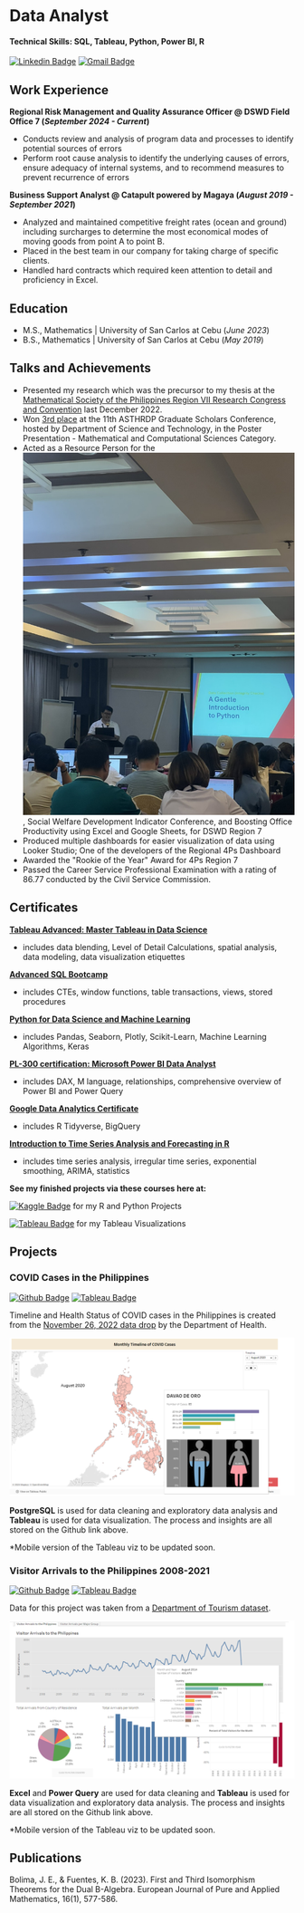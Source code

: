 # Data Analyst 
#### Technical Skills: SQL, Tableau, Python, Power BI, R

[![Linkedin Badge](https://img.shields.io/badge/LinkedIn-blue?style=flat&logo=Linkedin&logoColor=white)](https://www.linkedin.com/in/jethro-elijah-bolima/)
[![Gmail Badge](https://img.shields.io/badge/jetbolima@gmail.com-red?style=flat&logo=gmail&logoColor=white)](mailto:jetbolima@gmail.com)

## Work Experience
**Regional Risk Management and Quality Assurance Officer @ DSWD Field Office 7 (_September 2024 - Current_)**
- Conducts review and analysis of program data and processes to identify potential sources of errors
-	Perform root cause analysis to identify the underlying causes of errors, ensure adequacy of internal systems, and to recommend measures to prevent recurrence of errors

**Business Support Analyst @ Catapult powered by Magaya (_August 2019 - September 2021_)**
- Analyzed and maintained competitive freight rates (ocean and ground) including surcharges to determine the most economical modes of moving goods from point A to point B.
- Placed in the best team in our company for taking charge of specific clients.
- Handled hard contracts which required keen attention to detail and proficiency in Excel.

## Education
- M.S., Mathematics | University of San Carlos at Cebu (_June 2023_)
- B.S., Mathematics | University of San Carlos at Cebu (_May 2019_)

## Talks and Achievements
- Presented my research which was the precursor to my thesis at the [Mathematical Society of the Philippines Region VII Research Congress and Convention](https://www.mathsociety.ph/index.php?option=com_content&view=article&id=47&Itemid=170) last December 2022.  
- Won [3rd place](https://uplb.edu.ph/all-news/uplb-hosts-graduate-scholars-conference-for-st-hrd-program/) at the 11th ASTHRDP Graduate Scholars Conference, hosted by Department of Science and Technology, in the Poster Presentation - Mathematical and Computational Sciences Category.
- Acted as a Resource Person for the ![Roll-Out Training for Data Quality Assurance using Python](/assets/img/Data_Quality_Python_Pic.jpg), Social Welfare Development Indicator Conference, and Boosting Office Productivity using Excel and Google Sheets, for DSWD Region 7
- Produced multiple dashboards for easier visualization of data using Looker Studio; One of the developers of the Regional 4Ps Dashboard
- Awarded the "Rookie of the Year" Award for 4Ps Region 7
- Passed the Career Service Professional Examination with a rating of 86.77 conducted by the Civil Service Commission.

## Certificates
**[Tableau Advanced: Master Tableau in Data Science](https://www.udemy.com/certificate/UC-624581a5-87d9-4bd2-b645-65d643b3204f/)**
- includes data blending, Level of Detail Calculations, spatial analysis, data modeling, data visualization etiquettes

**[Advanced SQL Bootcamp](https://udemy.com/certificate/UC-3270883f-dbeb-48b1-bf46-9765a077fa3a/)**
- includes CTEs, window functions, table transactions, views, stored procedures

**[Python for Data Science and Machine Learning](https://www.udemy.com/certificate/UC-364c0b94-5501-42fd-b9f5-efc8240245d0/)**
- includes Pandas, Seaborn, Plotly, Scikit-Learn, Machine Learning Algorithms, Keras

**[PL-300 certification: Microsoft Power BI Data Analyst](https://www.udemy.com/certificate/UC-42e5c588-978f-4b40-b243-bdb94ca75efa/)**
- includes DAX, M language, relationships, comprehensive overview of Power BI and Power Query

**[Google Data Analytics Certificate](https://www.credly.com/badges/954a80b6-9df6-43d3-b957-bd3697a775c4/)**
- includes R Tidyverse, BigQuery

**[Introduction to Time Series Analysis and Forecasting in R](https://www.udemy.com/certificate/UC-2d289412-abc9-4b94-b62a-f4b266d17975/)**
- includes time series analysis, irregular time series, exponential smoothing, ARIMA, statistics

**See my finished projects via these courses here at:**

[![Kaggle Badge](https://img.shields.io/badge/Kaggle-grey?style=for-the-badge&logo=kaggle&logoColor=blue)](https://www.kaggle.com/jethroelijahbolima) for my R and Python Projects

[![Tableau Badge](https://img.shields.io/badge/Tableau-yellow?style=for-the-badge&logo=tableau&logoColor=red)](https://public.tableau.com/app/profile/jethro.elijah.bolima/vizzes) for my Tableau Visualizations

## Projects
### COVID Cases in the Philippines 
[![Github Badge](
https://img.shields.io/badge/Github-black?style=for-the-badge&logo=github&logoColor=white)](https://github.com/jetbolima/COVID-Cases-in-the-Philippines)
[![Tableau Badge](https://img.shields.io/badge/Tableau-yellow?style=for-the-badge&logo=tableau&logoColor=red)](https://public.tableau.com/app/profile/jethro.elijah.bolima/viz/P1_COVIDCasesinthePhilippinesDataDropfromNovember112022/MonthlyTimelineofCOVIDCases-D)

Timeline and Health Status of COVID cases in the Philippines is created from the [November 26, 2022 data drop](https://data.gov.ph/index/public/dataset/COVID-19%20DOH%20Data%20Drop%20%28November%2026,%202022%29/vuo95enr-tttu-24cu-3x70-agzd8kcvhkop) by the Department of Health.

![COVID Cases Viz Sample](/assets/img/COVID_Cases_in_the_Philippines.png)

**PostgreSQL** is used for data cleaning and exploratory data analysis and **Tableau** is used for data visualization. The process and insights are all stored on the Github link above.

*Mobile version of the Tableau viz to be updated soon.

### Visitor Arrivals to the Philippines 2008-2021
[![Github Badge](
https://img.shields.io/badge/Github-black?style=for-the-badge&logo=github&logoColor=white)](https://github.com/jetbolima/Visitor-Arrivals-to-the-Philippines-2008-2021)
[![Tableau Badge](https://img.shields.io/badge/Tableau-yellow?style=for-the-badge&logo=tableau&logoColor=red)](https://public.tableau.com/app/profile/jethro.elijah.bolima/viz/P2_VisitorArrivalstothePhilippines2008-2021/VisitorArrvialstothePhilippines)

Data for this project was taken from a [Department of Tourism dataset](https://data.gov.ph/index/public/dataset/Tourism%20Demand%20Statistics%20on%20Visitor%20Arrivals%20to%20the%20Philippines/pqj5mu1b-5tsg-7dcb-oj3y-s1jcu1ys2h3a). 

![Visitor Arrivals Viz Sample](/assets/img/Visitor_Arrivals_to_the_Philippines.png)

**Excel** and **Power Query** are used for data cleaning and **Tableau** is used for data visualization and exploratory data analysis. The process and insights are all stored on the Github link above.

*Mobile version of the Tableau viz to be updated soon.

## Publications
Bolima, J. E., & Fuentes, K. B. (2023). First and Third Isomorphism Theorems for the Dual B-Algebra. European Journal of Pure and Applied Mathematics, 16(1), 577-586.
